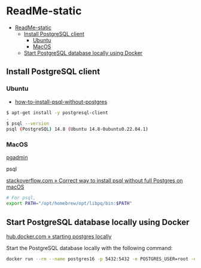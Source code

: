 # ReadMe-static

- [ReadMe-static](#readme-static)
  - [Install PostgreSQL client](#install-postgresql-client)
    - [Ubuntu](#ubuntu)
    - [MacOS](#macos)
  - [Start PostgreSQL database locally using Docker](#start-postgresql-database-locally-using-docker)

## Install PostgreSQL client

### Ubuntu

- [how-to-install-psql-without-postgres](https://askubuntu.com/questions/1040765/how-to-install-psql-without-postgres)

```bash
$ apt-get install -y postgresql-client
.
$ psql --version  
psql (PostgreSQL) 14.8 (Ubuntu 14.8-0ubuntu0.22.04.1)
```

### MacOS

[pgadmin](https://www.pgadmin.org/download)

psql

[stackoverflow.com » Correct way to install psql without full Postgres on macOS](https://stackoverflow.com/questions/44654216/correct-way-to-install-psql-without-full-postgres-on-macos)

```bash
# For psql, 
export PATH="/opt/homebrew/opt/libpq/bin:$PATH"
```

## Start PostgreSQL database locally using Docker

[hub.docker.com » starting postgres locally](https://hub.docker.com/_/postgres)

Start the PostgreSQL database locally with the following command:

```bash
docker run --rm --name postgres16 -p 5432:5432 -e POSTGRES_USER=root -e POSTGRES_PASSWORD=secret -d postgres:16-alpine
```
